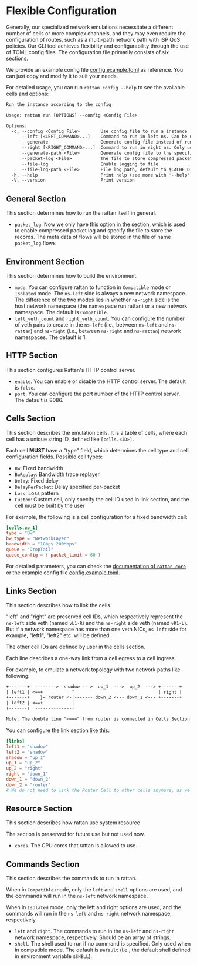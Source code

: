 # Flexible Configuration

Generally, our specialized network emulations necessitate a different number of cells or more complex channels, and they may even require the configuration of routes, such as a multi-path network path with ISP QoS policies. Our CLI tool achieves flexibility and configurability through the use of TOML config files. The configuration file primarily consists of six sections.

We provide an example config file [config.example.toml](https://github.com/stack-rs/rattan/blob/main/config.example.toml) as reference. You can just copy and modify it to suit your needs.

For detailed usage, you can run `rattan config --help` to see the available cells and options:

```txt
Run the instance according to the config

Usage: rattan run [OPTIONS] --config <Config File>

Options:
  -c, --config <Config File>        Use config file to run a instance
      --left [<LEFT_COMMAND>...]    Command to run in left ns. Can be used in compatible and isolated mode
      --generate                    Generate config file instead of running a instance
      --right [<RIGHT_COMMAND>...]  Command to run in right ns. Only used in isolated mode
      --generate-path <File>        Generate config file to the specified path instead of stdout
      --packet-log <File>           The file to store compressed packet log (overwrite config) (default: None)
      --file-log                    Enable logging to file
      --file-log-path <File>        File log path, default to $CACHE_DIR/rattan/core.log
  -h, --help                        Print help (see more with '--help')
  -V, --version                     Print version
```

## General Section

This section determines how to run the rattan itself in general.

- `packet_log`. Now we only have this option in the section, which is used to enable compressed packet log and specify the file to store the records. The meta data of flows will be stored in the file of name `packet_log`.flows

## Environment Section

This section determines how to build the environment.

- `mode`. You can configure rattan to function in `Compatible` mode or `Isolated` mode. The `ns-left` side is always a new network namespace. The difference of the two modes lies in whether `ns-right` side is the host network namespace (the namespace run rattan) or a new network namespace. The default is `Compatible`.
- `left_veth_count` and `right_veth_count`. You can configure the number of veth pairs to create in the `ns-left` (i.e., between `ns-left` and `ns-rattan`) and `ns-right` (i.e., between `ns-right` and `ns-rattan`) network namespaces. The default is 1.

## HTTP Section

This section configures Rattan's HTTP control server.

- `enable`. You can enable or disable the HTTP control server. The default is `false`.
- `port`. You can configure the port number of the HTTP control server. The default is 8086.

## Cells Section

This section describes the emulation cells. It is a table of cells, where each cell has a unique string ID, defined like `[cells.<ID>]`.

Each cell **MUST** have a "type" field, which determines the cell type and cell configuration fields.
Possible cell types:

- `Bw`: Fixed bandwidth
- `BwReplay`: Bandwidth trace replayer
- `Delay`: Fixed delay
- `DelayPerPacket`: Delay specified per-packet
- `Loss`: Loss pattern
- `Custom`: Custom cell, only specify the cell ID used in link section, and the cell must be built by the user

For example, the following is a cell configuration for a fixed bandwidth cell:

```toml
[cells.up_1]
type = "Bw"
bw_type = "NetworkLayer"
bandwidth = "1Gbps 200Mbps"
queue = "DropTail"
queue_config = { packet_limit = 60 }
```

For detailed parameters, you can check the [documentation of `rattan-core`](https://docs.rs/rattan-core/latest/rattan-core) or the example config file [config.example.toml](https://github.com/stack-rs/rattan/blob/main/config.example.toml).

## Links Section

This section describes how to link the cells.

"left" and "right" are preserved cell IDs, which respectively represent
the `ns-left` side veth (named `vL1-R`) and the `ns-right` side veth (named `vR1-L`).
But if a network namespace has more than one veth NICs, `ns-left` side for example, "left1", "left2" etc. will be defined.

The other cell IDs are defined by user in the cells section.

Each line describes a one-way link from a cell egress to a cell ingress.

For example, to emulate a network topology with two network paths like following:

```txt
+-------+  -------->  shadow --->  up_1  --->  up_2  ---> +-------+
| left1 | <==+           ^                                | right |
+-------+    }= router <-|------- down_2 <--- down_1 <--- +-------+
| left2 | <==+           |
+-------+  --------------+

Note: The double line "<===" from router is connected in Cells Section
```

You can configure the link section like this:

```toml
[links]
left1 = "shadow"
left2 = "shadow"
shadow = "up_1"
up_1 = "up_2"
up_2 = "right"
right = "down_1"
down_1 = "down_2"
down_2 = "router"
# We do not need to link the Router Cell to other cells anymore, as we should do it in Cells Section
```

## Resource Section

This section describes how rattan use system resource

The section is preserved for future use but not used now.

- `cores`. The CPU cores that rattan is allowed to use.

## Commands Section

This section describes the commands to run in rattan.

When in `Compatible` mode, only the `left` and `shell` options are used,
and the commands will run in the `ns-left` network namespace.

When in `Isolated` mode, only the left and right options are used,
and the commands will run in the `ns-left` and `ns-right` network namespace, respectively.

- `left` and `right`. The commands to run in the `ns-left` and `ns-right` network namespace, respectively. Should be an array of strings.
- `shell`. The shell used to run if no command is specified. Only used when in compatible mode. The default is `Default` (i.e., the default shell defined in environment variable `$SHELL`).
